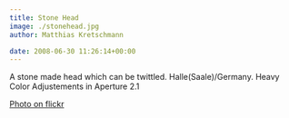 ```yaml
---
title: Stone Head
image: ./stonehead.jpg
author: Matthias Kretschmann

date: 2008-06-30 11:26:14+00:00
---
```


A stone made head which can be twittled. Halle(Saale)/Germany. Heavy Color Adjustements in Aperture 2.1

[Photo on flickr](http://www.flickr.com/photos/krema/2664367058)
